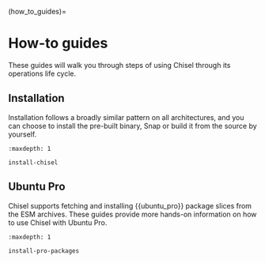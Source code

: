 (how_to_guides)=

# How-to guides

These guides will walk you through steps of using Chisel through its operations
life cycle.

## Installation

Installation follows a broadly similar pattern on all architectures, and you
can choose to install the pre-built binary, Snap or build it from the source by
yourself.

```{toctree}
:maxdepth: 1

install-chisel
```

## Ubuntu Pro

Chisel supports fetching and installing {{ubuntu_pro}} package slices from the ESM
archives. These guides provide more hands-on information on how to use Chisel
with Ubuntu Pro.

```{toctree}
:maxdepth: 1

install-pro-packages
```
